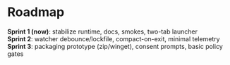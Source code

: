 ﻿# Roadmap

**Sprint 1 (now)**: stabilize runtime, docs, smokes, two-tab launcher  
**Sprint 2**: watcher debounce/lockfile, compact-on-exit, minimal telemetry  
**Sprint 3**: packaging prototype (zip/winget), consent prompts, basic policy gates
